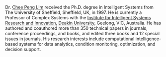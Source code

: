 Dr. <a href="https://www.deakin.edu.au/about-deakin/people/chee-peng-lim">Chee Peng Lim</a> received the Ph.D. degree in Intelligent Systems from The University of Sheffield, Sheffield, UK, in 1997. He is currently a Professor of Complex Systems with the <a href="https://iisri.deakin.edu.au/">Institute for Intelligent Systems Research and Innovation</a>, <a href="https://www.deakin.edu.au/">Deakin University</a>, Geelong, VIC, Australia. He has authored and coauthored more than 350 technical papers in journals, conference proceedings, and books, and edited three books and 12 special issues in journals. His research interests include computational intelligence-based systems for data analytics, condition monitoring, optimization, and decision support.